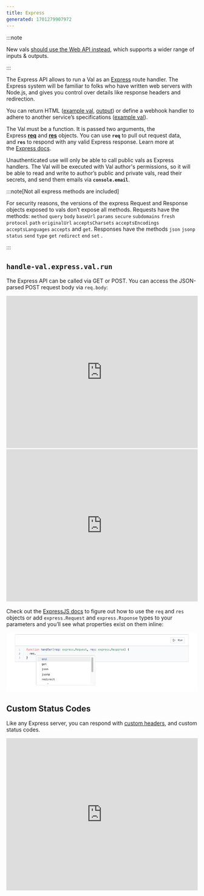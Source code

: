 ```yaml
---
title: Express
generated: 1701279907972
---
```


:::note

New vals [should use the Web API instead](/types/http), which supports a wider
range of inputs & outputs.

:::

The Express API allows to run a Val as an [Express](https://expressjs.com/)
route handler. The Express system will be familiar to folks who have written web
servers with Node.js, and gives you control over details like response headers
and redirection.

You can return HTML
([example val](https://www.val.town/v/stevekrouse.expressHTMLExample),
[output](https://api.val.town/v1/express/stevekrouse.expressHTMLExample?name=Townie))
or define a webhook handler to adhere to another service’s specifications
([example val](https://www.val.town/v/stevekrouse.handleOnboardingReferral)).

The Val must be a function. It is passed two arguments, the
Express **[req](https://expressjs.com/en/4x/api.html#req)** and **[res](https://expressjs.com/en/4x/api.html#res)** objects.
You can use **`req`** to pull out request data, and **`res`** to respond with
any valid Express response. Learn more at
the [Express docs](https://expressjs.com/en/4x/api.html).

Unauthenticated use will only be able to call public vals as Express handlers.
The Val will be executed with Val author's permissions, so it will be able to
read and write to author’s public and private vals, read their secrets, and send
them emails via **`console.email`**.

:::note[Not all express methods are included]

For security reasons, the versions of the express Request and
Response objects exposed to vals don’t expose all methods. Requests have the
methods: `method` `query` `body` `baseUrl` `params` `secure` `subdomains`
`fresh` `protocol` `path` `originalUrl` `acceptsCharsets` `acceptsEncodings`
`acceptsLanguages` `accepts` and `get`. Responses have the methods `json`
`jsonp` `status` `send` `type` `get` `redirect` `end` `set` .

:::

## `handle-val.express.val.run`

The Express API can be called via GET or POST. You can access the JSON-parsed
POST request body via `req.body`:

<div class="not-content">
  <iframe src="https://www.val.town/embed/stevekrouse.postWebhook1" width="100%" frameborder="no" style="height: 400px;">
    &#x20;
  </iframe>
</div>

<div class="not-content">
  <iframe src="https://www.val.town/embed/stevekrouse.postWebhookTest1" width="100%" frameborder="no" style="height: 400px;">
    &#x20;
  </iframe>
</div>

Check out the [ExpressJS docs](http://expressjs.com/) to figure out how to use
the `req` and `res` objects or add `express.Request` and `express.Rsponse` types
to your parameters and you’ll see what properties exist on them inline:

![Screenshot 2023-03-14 at 3.29.23 PM.png](./express/screenshot_2023-03-14_at_32923_pm.png)

## Custom Status Codes

Like any Express server, you can respond with
[custom headers](https://expressjs.com/en/api.html#res.set), and custom status
codes.

<div class="not-content">
  <iframe src="https://www.val.town/embed/vtdocs.customStatusCode" width="100%" frameborder="no" style="height: 400px;">
    &#x20;
  </iframe>
</div>
